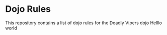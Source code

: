 Dojo Rules
==========

This repository contains a list of dojo rules for the Deadly Vipers dojo
Helllo world
